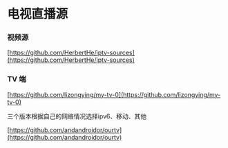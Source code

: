 # 电视直播源

### 视频源

[https://github.com/HerbertHe/iptv-sources](https://github.com/HerbertHe/iptv-sources)

### TV 端

[https://github.com/lizongying/my-tv-0](https://github.com/lizongying/my-tv-0)

三个版本根据自己的网络情况选择ipv6、移动、其他

[https://github.com/andandroidor/ourtv](https://github.com/andandroidor/ourtv)

